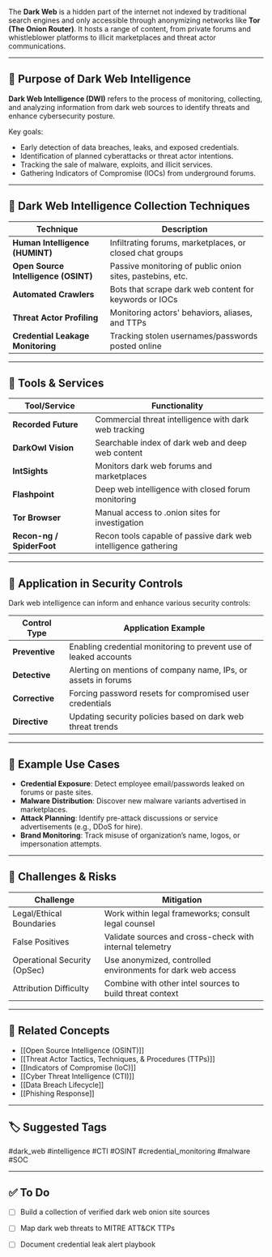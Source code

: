 The **Dark Web** is a hidden part of the internet not indexed by traditional search engines and only accessible through anonymizing networks like **Tor (The Onion Router)**. It hosts a range of content, from private forums and whistleblower platforms to illicit marketplaces and threat actor communications.

---

## 🎯 Purpose of Dark Web Intelligence

**Dark Web Intelligence (DWI)** refers to the process of monitoring, collecting, and analyzing information from dark web sources to identify threats and enhance cybersecurity posture.

Key goals:
- Early detection of data breaches, leaks, and exposed credentials.
- Identification of planned cyberattacks or threat actor intentions.
- Tracking the sale of malware, exploits, and illicit services.
- Gathering Indicators of Compromise (IOCs) from underground forums.

---

## 🧰 Dark Web Intelligence Collection Techniques

| Technique                          | Description                                                  |
|-----------------------------------|--------------------------------------------------------------|
| **Human Intelligence (HUMINT)**   | Infiltrating forums, marketplaces, or closed chat groups     |
| **Open Source Intelligence (OSINT)** | Passive monitoring of public onion sites, pastebins, etc.  |
| **Automated Crawlers**            | Bots that scrape dark web content for keywords or IOCs       |
| **Threat Actor Profiling**        | Monitoring actors' behaviors, aliases, and TTPs              |
| **Credential Leakage Monitoring** | Tracking stolen usernames/passwords posted online            |

---

## 🔐 Tools & Services

| Tool/Service             | Functionality                                                                 |
|--------------------------|------------------------------------------------------------------------------|
| **Recorded Future**      | Commercial threat intelligence with dark web tracking                        |
| **DarkOwl Vision**       | Searchable index of dark web and deep web content                           |
| **IntSights**            | Monitors dark web forums and marketplaces                                    |
| **Flashpoint**           | Deep web intelligence with closed forum monitoring                          |
| **Tor Browser**          | Manual access to .onion sites for investigation                             |
| **Recon-ng / SpiderFoot**| Recon tools capable of passive dark web intelligence gathering              |

---

## 🧱 Application in Security Controls

Dark web intelligence can inform and enhance various security controls:

| Control Type    | Application Example                                                                  |
|-----------------|--------------------------------------------------------------------------------------|
| **Preventive**  | Enabling credential monitoring to prevent use of leaked accounts                     |
| **Detective**   | Alerting on mentions of company name, IPs, or assets in forums                       |
| **Corrective**  | Forcing password resets for compromised user credentials                            |
| **Directive**   | Updating security policies based on dark web threat trends                          |

---

## 📌 Example Use Cases

- **Credential Exposure**: Detect employee email/passwords leaked on forums or paste sites.
- **Malware Distribution**: Discover new malware variants advertised in marketplaces.
- **Attack Planning**: Identify pre-attack discussions or service advertisements (e.g., DDoS for hire).
- **Brand Monitoring**: Track misuse of organization’s name, logos, or impersonation attempts.

---

## 🚧 Challenges & Risks

| Challenge                       | Mitigation                                                  |
|--------------------------------|--------------------------------------------------------------|
| Legal/Ethical Boundaries       | Work within legal frameworks; consult legal counsel         |
| False Positives                | Validate sources and cross-check with internal telemetry     |
| Operational Security (OpSec)   | Use anonymized, controlled environments for dark web access  |
| Attribution Difficulty         | Combine with other intel sources to build threat context     |

---

## 🧠 Related Concepts

- [[Open Source Intelligence (OSINT)]]
- [[Threat Actor Tactics, Techniques, & Procedures (TTPs)]]
- [[Indicators of Compromise (IoC)]]
- [[Cyber Threat Intelligence (CTI)]]
- [[Data Breach Lifecycle]]
- [[Phishing Response]]

---

## 🏷 Suggested Tags

#dark_web #intelligence #CTI #OSINT #credential_monitoring #malware #SOC

---

## ✅ To Do

- [ ] Build a collection of verified dark web onion site sources
- [ ] Map dark web threats to MITRE ATT&CK TTPs
- [ ] Document credential leak alert playbook

